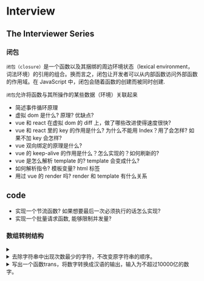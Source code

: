 <!--
 * @Author: fange 653398363@qq.com
 * @Date: 2023-02-09 14:18:02
 * @LastEditors: fange 653398363@qq.com
 * @LastEditTime: 2023-02-15 08:49:53
 * @FilePath: \lfange.github.io\docs\interview\READMD.md
 * @Description: 这是默认设置,请设置`customMade`, 打开koroFileHeader查看配置 进行设置: https://github.com/OBKoro1/koro1FileHeader/wiki/%E9%85%8D%E7%BD%AE
-->

# Interview

## The Interviewer Series

### 闭包

`闭包（closure）`是一个函数以及其捆绑的周边环境状态（lexical environment，词法环境）的引用的组合。换而言之，闭包让开发者可以从内部函数访问外部函数的作用域。在 JavaScript 中，闭包会随着函数的创建而被同时创建.

`闭包`允许将函数与其所操作的某些数据（环境）关联起来

- 简述事件循环原理
- 虚拟 dom 是什么? 原理? 优缺点?
- vue 和 react 在虚拟 dom 的 diff 上，做了哪些改进使得速度很快?
- vue 和 react 里的 key 的作用是什么? 为什么不能用 Index？用了会怎样? 如果不加 key 会怎样?
- vue 双向绑定的原理是什么?
- vue 的 keep-alive 的作用是什么？怎么实现的？如何刷新的?
- vue 是怎么解析 template 的? template 会变成什么?
- 如何解析指令? 模板变量? html 标签
- 用过 vue 的 render 吗? render 和 template 有什么关系

## code

- 实现一个节流函数? 如果想要最后一次必须执行的话怎么实现?
- 实现一个批量请求函数, 能够限制并发量?

### 数组转树结构

<details>
<summary>
  
</summary>

```javascript
const arr = [
  { id: 2, name: '部门B', pid: 0 },
  { id: 3, name: '部门C', pid: 1 },
  { id: 1, name: '部门A', pid: 2 },
  { id: 4, name: '部门D', pid: 1 },
  { id: 5, name: '部门E', pid: 2 },
  { id: 6, name: '部门F', pid: 3 },
  { id: 7, name: '部门G', pid: 2 },
  { id: 8, name: '部门H', pid: 4 },
]
```

```javascript
// 方法一
/**
 * @param {arr: array 原数组数组, id: number 父节点id}
 * @return {children: array 子数组}
 */
function getChildren(arr, id) {
  const res = []
  for (const item of arr) {
    if (item.pid === id) {
      // 找到当前id的子元素
      // 插入子元素，每个子元素的children通过回调生成
      res.push({
        ...item,
        children: getChildren(arr, item.id),
      })
    }
  }
  return res
}

// 方法二
```

</details>

<details>
<summary>去除字符串中出现次数最少的字符，不改变原字符串的顺序。</summary>

```javascript
“ababac” —— “ababa”
“aaabbbcceeff” —— “aaabbb”
```

</details>

<details>
<summary>写出一个函数trans，将数字转换成汉语的输出，输入为不超过10000亿的数字。</summary>

- [Gin 官方文档](https://gin-gonic.com/zh-cn/docs/)
- [Gin 中文文档](https://www.kancloud.cn/shuangdeyu/gin_book/949411)
- [gin-vue-admin](https://www.gin-vue-admin.com/)
- [轻量级 Web 框架 Gin 结构分析](http://blog.itpub.net/31561269/viewspace-2637490/)
- [更多](https://www.bookstack.cn/explore?cid=168)

</details>
